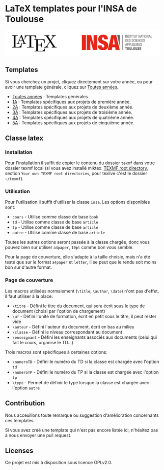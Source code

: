# LaTeX templates pour l'INSA de Toulouse

![](./imgs/banner.png)


## Templates

Si vous cherchez un projet, cliquez directement sur votre année, ou pour avoir une template générale, cliquez sur [Toutes années](./Templates/Toutes_années/).

 - [Toutes années](./Templates/Toutes_années/) : Templates générales
 - [1A](./Templates/1A/) : Templates spécifiques aux projets de première année.
 - [2A](./Templates/2A/) : Templates spécifiques aux projets de deuxième année.
 - [3A](./Templates/3A/) : Templates spécifiques aux projets de troisième année.
 - [4A](./Templates/4A/) : Templates spécifiques aux projets de quatrième année.
 - [5A](./Templates/5A/) : Templates spécifiques aux projets de cinquième année.

## Classe latex

### Installation

Pour l'installation il suffit de copier le contenu du dossier `texmf` dans
votre dossier texmf local (si vous avez installé miktex:
[TEXMF root directory](https://miktex.org/kb/texmf-roots), section
`Your own TEXMF root directories`, pour texlive c'est le dossier `~/texmf`).

### Utilisation

Pour l'utilisation il suffit d'utiliser la classe `insa`. Les options
disponibles sont:
 - `cours` - Utilise comme classe de base `book`
 - `td` - Utilise comme classe de base `article`
 - `tp` - Utilise comme classe de base `article`
 - `autre` - Utilise comme classe de base `article`

Toutes les autres options seront passée à la classe chargée, donc vous pouvez
bien sur utiliser `a4paper`, `10pt` comme bon vous semble.

Pour la page de couverture, elle s'adapte à la taille choisie, mais n'a été
testé que sur le format `a4paper` et `letter`, il se peut que le rendu soit
moins bon sur d'autre format.

### Page de couverture

Les macros utilisées normalement (`\title`, `\author`, `\date`) n'ont pas
d'effet, il faut utiliser à la place:
 - `\titre` - Défini le titre du document, qui sera écrit sous le type de
document (choisi par l'option de chargement)
 - `\uf` - Défini l'unité de formation, écrit en petit sous le titre, il peut
rester vide
 - `\auteur` - Défini l'auteur du document, écrit en bas au milieu
 - `\classe` - Défini le niveau correspondant au document
 - `\enseignant` - Défini les enseignants associés aux documents (celui qui fait le cours, organise le TD...)

Trois macros sont spécifiques à certaines options:
 - `\numeroTD` - Défini le numéro du TD si la classe est chargée avec l'option `td`
 - `\numeroTP` - Défini le numéro du TP si la classe est chargée avec l'option `tp`
 - `\type` - Permet de définir le type lorsque la classe est chargée avec l'option `autre`

## Contribution

Nous acceuillons toute remarque ou suggestion d'amélioration concernants ces templates.

Si vous avez créé une template qui n'est pas encore listée ici, n'hésitez pas à nous envoyer une pull request.

## Licenses

Ce projet est mis à disposition sous licence GPLv2.0.

